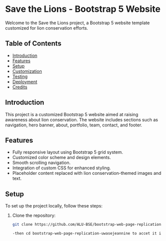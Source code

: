 # Save the Lions - Bootstrap 5 Website

Welcome to the Save the Lions project, a Bootstrap 5 website template customized for lion conservation efforts.

## Table of Contents
- [Introduction](#introduction)
- [Features](#features)
- [Setup](#setup)
- [Customization](#customization)
- [Testing](#testing)
- [Deployment](#deployment)
- [Credits](#credits)

## Introduction

This project is a customized Bootstrap 5 website aimed at raising awareness about lion conservation. The website includes sections such as navigation, hero banner, about, portfolio, team, contact, and footer.

## Features

- Fully responsive layout using Bootstrap 5 grid system.
- Customized color scheme and design elements.
- Smooth scrolling navigation.
- Integration of custom CSS for enhanced styling.
- Placeholder content replaced with lion conservation-themed images and text.

## Setup

To set up the project locally, follow these steps:

1. Clone the repository:
   ```bash
   git clone https://github.com/ALU-BSE/bootstrap-web-page-replication-uwasejeannine.git

   -then cd bootstrap-web-page-replication-uwasejeannine to accet it in your locacal machibe. THen do code . to open vs - code if it's the id you use. 
